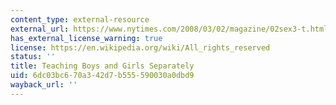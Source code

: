 ```yaml
---
content_type: external-resource
external_url: https://www.nytimes.com/2008/03/02/magazine/02sex3-t.html?_r=1
has_external_license_warning: true
license: https://en.wikipedia.org/wiki/All_rights_reserved
status: ''
title: Teaching Boys and Girls Separately
uid: 6dc03bc6-70a3-42d7-b555-590030a0dbd9
wayback_url: ''
---
```

